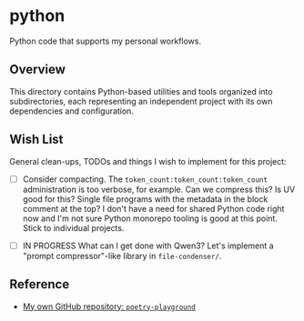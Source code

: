 # python

Python code that supports my personal workflows.


## Overview

This directory contains Python-based utilities and tools organized into subdirectories, each representing an independent
project with its own dependencies and configuration.


## Wish List

General clean-ups, TODOs and things I wish to implement for this project:

* [ ] Consider compacting. The `token_count:token_count:token_count` administration is too verbose, for example. Can we
  compress this? Is UV good for this? Single file programs with the metadata in the block comment at the top? I don't
  have a need for shared Python code right now and I'm not sure Python monorepo tooling is good at this point. Stick to
  individual projects.
* [ ] IN PROGRESS What can I get done with Qwen3? Let's implement a "prompt compressor"-like library in `file-condenser/`.


## Reference

* [My own GitHub repository: `poetry-playground`](https://github.com/dgroomes/python-playground)
